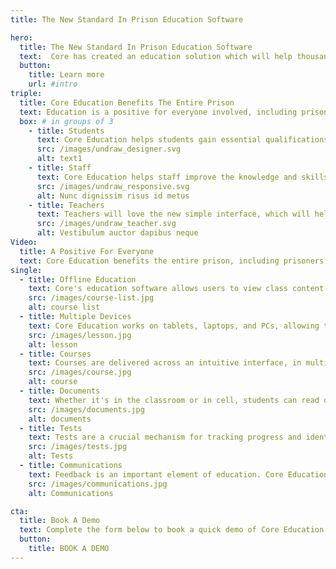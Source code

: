 ```yaml
---
title: The New Standard In Prison Education Software

hero:
  title: The New Standard In Prison Education Software
  text:  Core has created an education solution which will help thousands of people around the world study, gain qualifications and improve their education in prison.
  button:
    title: Learn more
    url: #intro
triple:
  title: Core Education Benefits The Entire Prison
  text: Education is a positive for everyone involved, including prisoners, staff, teachers.
  box: # in groups of 3
    - title: Students
      text: Core Education helps students gain essential qualifications which will help them live a life without crime.
      src: /images/undraw_designer.svg
      alt: text1
    - title: Staff 
      text: Core Education helps staff improve the knowledge and skills required to perform their role efficiently.
      src: /images/undraw_responsive.svg
      alt: Nunc dignissim risus id metus
    - title: Teachers
      text: Teachers will love the new simple interface, which will help them control and deliver classes more effectively.
      src: /images/undraw_teacher.svg
      alt: Vestibulum auctor dapibus neque
Video:
  title: A Positive For Everyone
  text: Core Education benefits the entire prison, including prisoners, staff, teachers.
single:
  - title: Offline Education
    text: Core's education software allows users to view class content, complete coursework, and upload and download documentation offline!
    src: /images/course-list.jpg
    alt: course list
  - title: Multiple Devices
    text: Core Education works on tablets, laptops, and PCs, allowing the customer to choose the best device for their environment and users. 
    src: /images/lesson.jpg
    alt: lesson
  - title: Courses
    text: Courses are delivered across an intuitive interface, in multiple languages, on multiple formats including video, image and text. This ensures all nationalities and learning types can progress their education.
    src: /images/course.jpg
    alt: course
  - title: Documents
    text: Whether it's in the classroom or in cell, students can read documentation, write notes, and submit coursework in just a few simple steps.
    src: /images/documents.jpg
    alt: documents
  - title: Tests
    text: Tests are a crucial mechanism for tracking progress and identifying students who need additional help. They're also a great motivator, especially when combined with certifications.
    src: /images/tests.jpg
    alt: Tests
  - title: Communications
    text: Feedback is an important element of education. Core Education simplifies the communication and feedback process with in-built messaging.
    src: /images/communications.jpg
    alt: Communications

cta:
  title: Book A Demo
  text: Complete the form below to book a quick demo of Core Education.
  button:
    title: BOOK A DEMO
---
```

